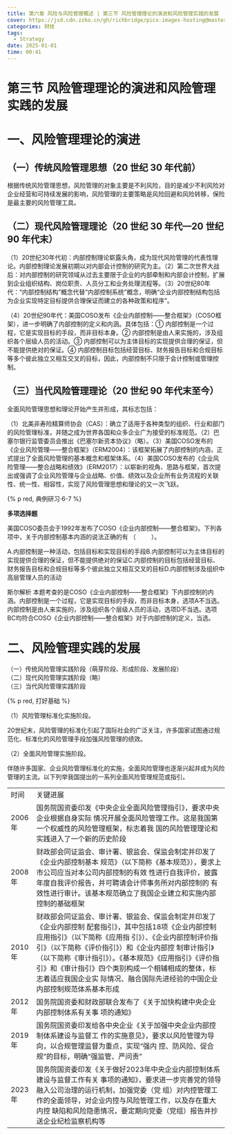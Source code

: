 ```yaml
---
title: 第六章 风险与风险管理概述 | 第三节 风险管理理论的演进和风险管理实践的发展
cover: https://jsd.cdn.zzko.cn/gh/richbridge/picx-images-hosting@master/thumbnail/CPA-战略.jpg
categories: 财技
tags:
  - Strategy
date: 2025-01-01 
time: 00:41
---
```


# 第三节 风险管理理论的演进和风险管理实践的发展  

# 一、风险管理理论的演进  

## （一）传统风险管理思想（20 世纪 30 年代前）  

根据传统风险管理思想，风险管理的对象主要是不利风险，目的是减少不利风险对企业经营和可持续发展的影响，风险管理的主要策略是风险回避和风险转移，保险是最主要的风险管理工具。  

## （二）现代风险管理理论（20 世纪 30 年代—20 世纪 90 年代末）  

（1）20世纪30年代初：内部控制理论崭露头角，成为现代风险管理的代表性理论。内部控制理论发展初期以对内部会计控制的研究为主。（2）第二次世界大战后：对内部控制的研究领域从过去主要限于企业的内部牵制和内部会计控制，扩展到企业组织结构、岗位职责、人员分工和业务处理流程等。（3）20世纪80年代：“内部控制结构”概念代替“内部控制系统”概念，明确“企业内部控制结构包括为企业实现特定目标提供合理保证而建立的各种政策和程序”。  


（4）20世纪90年代：美国COSO发布《企业内部控制——整合框架》（COSO框架），进一步明确了内部控制的定义和内涵。具体包括：① 内部控制是一个过程，它是实现目标的手段，而非目标本身。② 内部控制是由人来实施的，涉及组织各个层级人员的活动。③ 内部控制可以为主体目标的实现提供合理的保证，但不能提供绝对的保证。④ 内部控制目标包括经营目标、财务报告目标和合规目标等多个彼此独立又相互交叉的目标，因此，内部控制不只限于会计控制或管理控制。  

## （三）当代风险管理理论（20 世纪 90 年代末至今）  

全面风险管理思想和理论开始产生并形成，其标志包括：  

（1）北美非寿险精算师协会（CAS）：确立了适用于各种类型的组织、行业和部门的风险管理标准，并随之成为世界各国和众多企业广为接受的标准规范。（2）巴塞尔银行监管委员会推出《巴塞尔新资本协议》（略）。（3）美国COSO发布的《企业风险管理——整合框架》（ERM2004）：该框架拓展了内部控制的内涵，正式提出了全面风险管理的基本概念和框架体系。（4）美国COSO发布的《企业风险管理——整合战略和绩效》（ERM2017）：以崭新的视角、思路与框架，首次提出或强调了企业风险管理与企业战略、价值、绩效以及企业所有业务流程的关联性、统一性、相容性，实现了风险管理思想和理论的又一次飞跃。  

{% p red, 典例研习·6-7 %}  

**多项选择题**

美国COSO委员会于1992年发布了COSO《企业内部控制——整合框架》。下列各项中，关于内部控制基本内涵的说法正确的有 （    ）。  

A.内部控制是一种活动，包括目标和实现目标的手段B.内部控制可以为主体目标的实现提供合理的保证，但不能提供绝对的保证C.内部控制的目标包括经营目标、财务报告目标和合规目标等多个彼此独立又相互交叉的目标D.内部控制涉及组织中高层管理人员的活动  

斯尔解析 本题考查的是COSO《企业内部控制——整合框架》下内部控制的内涵。内部控制是一个过程，它是实现目标的手段，而非目标本身，选项A不当选。内部控制是由人来实施的，涉及组织各个层级人员的活动，选项D不当选。选项BC均符合COSO《企业内部控制——整合框架》对于内部控制的定义，当选。  

# 二、风险管理实践的发展  

（一）传统风险管理实践阶段（萌芽阶段、形成阶段、发展阶段）  
（二）现代风险管理实践阶段（略）  
（三）当代风险管理实践阶段  


{% p red, 打好基础 %}

（1）风险管理标准化实施阶段。  

20世纪末，风险管理的标准化引起了国际社会的广泛关注，许多国家试图通过规范化、标准化的风险管理手段加强风险管理的绩效。  

（2）全面风险管理实施阶段。  

伴随许多国家、企业风险管理标准化的实施，全面风险管理也逐渐兴起并成为风险管理的主流。以下列举我国提出的一系列全面风险管理规范或指引。  

<html><body><table><tr><td>时间</td><td>关键进展</td></tr><tr><td>2006年</td><td>国务院国资委印发《中央企业全面风险管理指引》，要求中央企业根据自身实际 情况开展全面风险管理工作。这是我国第一个权威性的风险管理框架，标志着我 国的风险管理理论和实践进入了一个新的历史阶段</td></tr><tr><td>2008年</td><td>财政部会同证监会、审计署、银监会、保监会制定并印发了《企业内部控制基本 规范》（以下简称《基本规范》），要求上市公司应当对本公司内部控制的有效 性进行自我评价，披露年度自我评价报告，并可聘请会计师事务所对内部控制的 有效性进行审计。该基本规范确立了我国企业建立和实施内部控制的基础框架</td></tr><tr><td>2010年</td><td>财政部会同证监会、审计署、银监会、保监会制定并印发了《企业内部控制 配套指引》，其中包括18项《企业内部控制应用指引》（以下简称《应用指 引》）、《企业内部控制评价指引》（以下简称《评价指引》）和《企业内部控 制审计指引》（以下简称《审计指引》）。《基本规范》《应用指引》《评价指 引》和《审计指引》四个类别构成一个相辅相成的整体，标志着适应我国企业实 际情况、融合国际先进经验的中国企业内部控制规范体系基本形成</td></tr><tr><td>2012年</td><td>国务院国资委和财政部联合发布了《关于加快构建中央企业内部控制体系有关事 项的通知》</td></tr><tr><td>2019年</td><td>国务院国资委印发给各中央企业《关于加强中央企业内部控制体系建设与监督工 作的实施意见》，要求以风险管理为导向，以合规管理监督为重点，实现“强内 控、防风险、促合规”的目标，明确“强监管、严问责”</td></tr><tr><td>2023年</td><td>国务院国资委印发《关于做好2023年中央企业内部控制体系建设与监督工作有关 事项的通知》，要求进一步完善党的领导融入公司治理的运行机制，加强党委（党 组）对内控管理工作的全面领导，对企业内控与风险管理工作，以及存在重大内控 缺陷和风险隐患情况，要定期向党委（党组）报告并抄送企业纪检监察机构等</td></tr></table></body></html>  